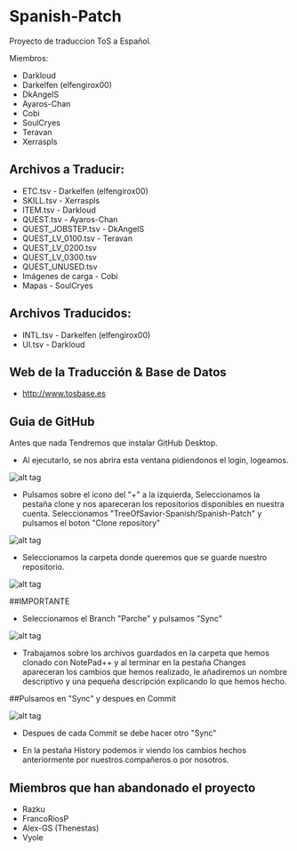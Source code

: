# Spanish-Patch
Proyecto de traduccion ToS a Español.

Miembros:
- Darkloud
- Darkelfen (elfengirox00)
- DkAngelS
- Ayaros-Chan
- Cobi
- SoulCryes
- Teravan
- Xerraspls

## Archivos a Traducir:
- ETC.tsv - Darkelfen (elfengirox00)
- SKILL.tsv - Xerraspls
- ITEM.tsv - Darkloud
- QUEST.tsv - Ayaros-Chan
- QUEST_JOBSTEP.tsv - DkAngelS
- QUEST_LV_0100.tsv - Teravan
- QUEST_LV_0200.tsv 
- QUEST_LV_0300.tsv
- QUEST_UNUSED.tsv
- Imágenes de carga - Cobi
- Mapas - SoulCryes

## Archivos Traducidos:

- INTL.tsv - Darkelfen (elfengirox00)
- UI.tsv - Darkloud

## Web de la Traducción & Base de Datos

- http://www.tosbase.es

## Guia de GitHub

Antes que nada Tendremos que instalar GitHub Desktop.
- Al ejecutarlo, se nos abrira esta ventana pidiendonos el login, logeamos.

![alt tag](https://raw.githubusercontent.com/TreeOfSavior-Spanish/Spanish-Patch/master/Spanish/Guia%20GitHub/PantallaPrincipal.PNG)

- Pulsamos sobre el icono del "+" a la izquierda, Seleccionamos la pestaña clone y nos apareceran los repositorios disponibles
en nuestra cuenta. Seleccionamos "TreeOfSavior-Spanish/Spanish-Patch" y pulsamos el boton "Clone repository"

![alt tag](https://raw.githubusercontent.com/TreeOfSavior-Spanish/Spanish-Patch/master/Spanish/Guia%20GitHub/Clone-1.PNG)

- Seleccionamos la carpeta donde queremos que se guarde nuestro repositorio.

![alt tag](https://raw.githubusercontent.com/TreeOfSavior-Spanish/Spanish-Patch/master/Spanish/Guia%20GitHub/SeleccionCarpeta.PNG)

##IMPORTANTE
- Seleccionamos el Branch "Parche" y pulsamos "Sync"

![alt tag](https://raw.githubusercontent.com/TreeOfSavior-Spanish/Spanish-Patch/master/Spanish/Guia%20GitHub/Branch.PNG)

- Trabajamos sobre los archivos guardados en la carpeta que hemos clonado con NotePad++ y al terminar en la pestaña Changes apareceran
los cambios que hemos realizado, le añadiremos un nombre descriptivo y una pequeña descripción explicando lo que hemos hecho.

##Pulsamos en "Sync" y despues en Commit

![alt tag](https://raw.githubusercontent.com/TreeOfSavior-Spanish/Spanish-Patch/master/Spanish/Guia%20GitHub/Commit.PNG)

- Despues de cada Commit se debe hacer otro "Sync"

- En la pestaña History podemos ir viendo los cambios hechos anteriormente por nuestros compañeros o por nosotros.


## Miembros que han abandonado el proyecto

- Razku
- FrancoRiosP
- Alex-GS (Thenestas)
- Vyole

